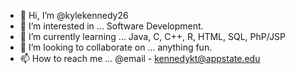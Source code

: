 - 👋 Hi, I’m @kylekennedy26
- 👀 I’m interested in ... Software Development.
- 🌱 I’m currently learning ... Java, C, C++, R, HTML, SQL, PhP/JSP
- 💞️ I’m looking to collaborate on ... anything fun.
- 📫 How to reach me ... @email - kennedykt@appstate.edu

<!---
kylekennedy26/kylekennedy26 is a ✨ special ✨ repository because its `README.md` (this file) appears on your GitHub profile.
You can click the Preview link to take a look at your changes.
--->
